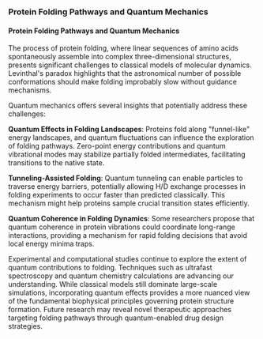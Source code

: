 ### Protein Folding Pathways and Quantum Mechanics

#### Protein Folding Pathways and Quantum Mechanics

The process of protein folding, where linear sequences of amino acids spontaneously assemble into complex three-dimensional structures, presents significant challenges to classical models of molecular dynamics. Levinthal's paradox highlights that the astronomical number of possible conformations should make folding improbably slow without guidance mechanisms.

Quantum mechanics offers several insights that potentially address these challenges:

**Quantum Effects in Folding Landscapes**: Proteins fold along "funnel-like" energy landscapes, and quantum fluctuations can influence the exploration of folding pathways. Zero-point energy contributions and quantum vibrational modes may stabilize partially folded intermediates, facilitating transitions to the native state.

**Tunneling-Assisted Folding**: Quantum tunneling can enable particles to traverse energy barriers, potentially allowing H/D exchange processes in folding experiments to occur faster than predicted classically. This mechanism might help proteins sample crucial transition states efficiently.

**Quantum Coherence in Folding Dynamics**: Some researchers propose that quantum coherence in protein vibrations could coordinate long-range interactions, providing a mechanism for rapid folding decisions that avoid local energy minima traps.

Experimental and computational studies continue to explore the extent of quantum contributions to folding. Techniques such as ultrafast spectroscopy and quantum chemistry calculations are advancing our understanding. While classical models still dominate large-scale simulations, incorporating quantum effects provides a more nuanced view of the fundamental biophysical principles governing protein structure formation. Future research may reveal novel therapeutic approaches targeting folding pathways through quantum-enabled drug design strategies.
